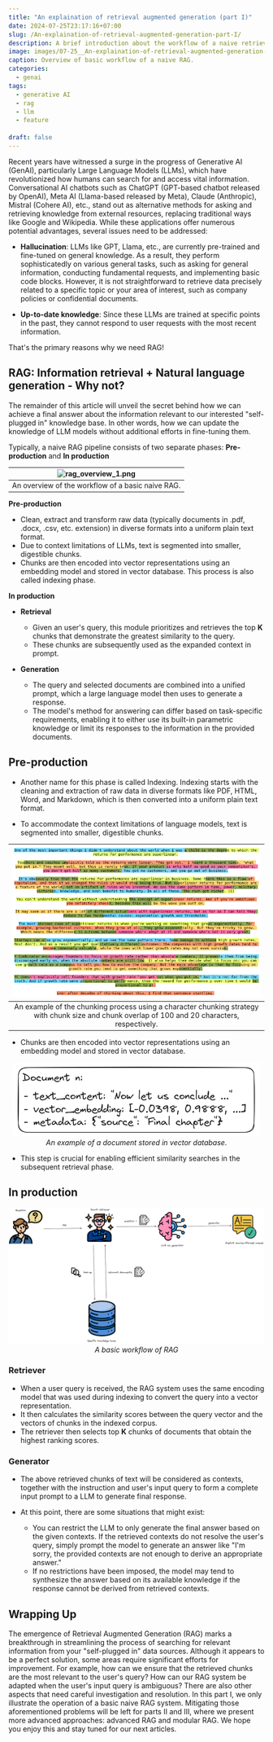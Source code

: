 ```yaml
---
title: "An explaination of retrieval augmented generation (part I)"
date: 2024-07-25T23:17:16+07:00
slug: /An-explaination-of-retrieval-augmented-generation-part-I/
description: A brief introduction about the workflow of a naive retrieval augmented generation (RAG) pipeline
image: images/07-25__An-explaination-of-retrieval-augmented-generation-part-I/rag_overview_1.png
caption: Overview of basic workflow of a naive RAG.
categories:
  - genai
tags:
  - generative AI
  - rag
  - llm
  - feature

draft: false
---
```


Recent years have witnessed a surge in the progress of Generative AI (GenAI), particularly Large Language Models (LLMs), which have revolutionized how humans can search for and access vital information. Conversational AI chatbots such as ChatGPT (GPT-based chatbot released by OpenAI), Meta AI (Llama-based released by Meta), Claude (Anthropic), Mistral (Cohere AI), etc., stand out as alternative methods for asking and retrieving knowledge from external resources, replacing traditional ways like Google and Wikipedia. While these applications offer numerous potential advantages, several issues need to be addressed:

- **Hallucination**: LLMs like GPT, Llama, etc., are currently pre-trained and fine-tuned on general knowledge. As a result, they perform sophisticatedly on various general tasks, such as asking for general information, conducting fundamental requests, and implementing basic code blocks. However, it is not straightforward to retrieve data precisely related to a specific topic or your area of interest, such as company policies or confidential documents.

- **Up-to-date knowledge**: Since these LLMs are trained at specific points in the past, they cannot respond to user requests with the most recent information.

That's the primary reasons why we need RAG!

## RAG: Information retrieval + Natural language generation - Why not?

The remainder of this article will unveil the secret behind how we can achieve a final answer about the information relevant to our interested "self-plugged in" knowledge base. In other words, how we can update the knowledge of LLM models without additional efforts in fine-tuning them.

Typically, a naive RAG pipeline consists of two separate phases: **Pre-production** and **In production**

| ![rag_overview_1.png](../../../assets/images/07-25__An-explaination-of-retrieval-augmented-generation-part-I/rag_overview_1.png) | 
|:--:| 
| An overview of the workflow of a basic naive RAG. |

**Pre-production**

- Clean, extract and transform raw data (typically documents in .pdf, .docx, .csv, etc. extension) in diverse formats into a uniform plain text format.
- Due to context limitations of LLMs, text is segmented into smaller, digestible chunks.
- Chunks are then encoded into vector representations using an embedding model and stored in vector database. This process is also called indexing phase.

**In production**

- **Retrieval**

  - Given an user's query, this module prioritizes and retrieves the top **K** chunks that demonstrate the greatest similarity to the query.
  - These chunks are subsequently used as the expanded context in prompt.

- **Generation**
  - The query and selected documents are combined into a unified prompt, which a large language model then uses to generate a response.
  - The model's method for answering can differ based on task-specific requirements, enabling it to either use its built-in parametric knowledge or limit its responses to the information in the provided documents.

## Pre-production

- Another name for this phase is called Indexing. Indexing starts with the cleaning and extraction of raw data in diverse formats like PDF, HTML, Word, and Markdown, which is then converted into a uniform plain text format.

- To accommodate the context limitations of language models, text is segmented into smaller, digestible chunks.

| ![chunking_example.png](../../../assets/images/07-25__An-explaination-of-retrieval-augmented-generation-part-I/chunking_example.png#center) | 
|:--:| 
| An example of the chunking process using a character chunking strategy with chunk size and chunk overlap of 100 and 20 characters, respectively. |

- Chunks are then encoded into vector representations using an embedding model and stored in vector database.

<p align="center">
  <img src="../../../assets/images/07-25__An-explaination-of-retrieval-augmented-generation-part-I/document_vectordb_example.png" alt="document_vectordb_example.png"/>
  <br>
  <em>An example of a document stored in vector database.</em>
</p>

- This step is crucial for enabling efficient similarity searches in the subsequent retrieval phase.

## In production

<p align="center">
  <img src="../../../assets/images/07-25__An-explaination-of-retrieval-augmented-generation-part-I/rag_overview_2.png" alt="rag_overview_2.png"/>
  <br>
  <em>A basic workflow of RAG</em>
</p>

### Retriever

- When a user query is received, the RAG system uses the same encoding model that was used during indexing to convert the query into a vector representation.
- It then calculates the similarity scores between the query vector and the vectors of chunks in the indexed corpus.
- The retriever then selects top **K** chunks of documents that obtain the highest ranking scores.

### Generator

- The above retrieved chunks of text will be considered as contexts, together with the instruction and user's input query to form a complete input prompt to a LLM to generate final response.

- At this point, there are some situations that might exist:

  - You can restrict the LLM to only generate the final answer based on the given contexts. If the retrieved contexts do not resolve the user's query, simply prompt the model to generate an answer like "I'm sorry, the provided contexts are not enough to derive an appropriate answer."
  - If no restrictions have been imposed, the model may tend to synthesize the answer based on its available knowledge if the response cannot be derived from retrieved contexts.

## Wrapping Up

The emergence of Retrieval Augmented Generation (RAG) marks a breakthrough in streamlining the process of searching for relevant information from your "self-plugged in" data sources. Although it appears to be a perfect solution, some areas require significant efforts for improvement. For example, how can we ensure that the retrieved chunks are the most relevant to the user's query? How can our RAG system be adapted when the user's input query is ambiguous? There are also other aspects that need careful investigation and resolution. In this part I, we only illustrate the operation of a basic naive RAG system. Mitigating those aforementioned problems will be left for parts II and III, where we present more advanced approaches: advanced RAG and modular RAG. We hope you enjoy this and stay tuned for our next articles.
